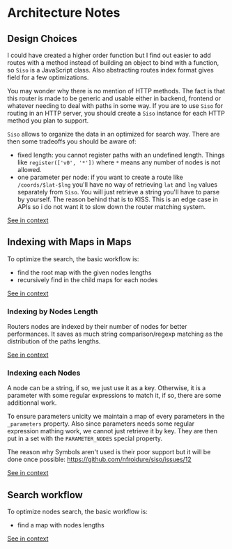 <!--
# This file is automatically generated by the `jsarch`
# module. Do not change it elsewhere, changes would
# be overriden.
-->
# Architecture Notes



## Design Choices

I could have created a higher order function but I find
 out easier to add routes with a method instead of
 building an object to bind with a function, so `Siso` is
 a JavaScript class. Also abstracting routes index format
 gives field for a few optimizations.

You may wonder why there is no mention of HTTP methods.
 The fact is that this router is made to be generic and
 usable either in backend, frontend or whatever needing
 to deal with paths in some way. If you are to use `Siso`
 for routing in an HTTP server, you should create a `Siso`
 instance for each HTTP method you plan to support.

 `Siso` allows to organize the data in an optimized for
 search way. There are then some tradeoffs you should be
 aware of:

* fixed length: you cannot register paths with an
 undefined length. Things like `register(['v0', '*'])`
 where `*` means any number of nodes is not allowed.
* one parameter per node: if you want to create a route
 like `/coords/$lat-$lng` you'll have no way of retrieving
`lat` and `lng` values separately from `Siso`. You will just
 retrieve a string you'll have to parse by yourself. The
 reason behind that is to KISS. This is an edge case in APIs
 so i do not want it to slow down the router matching system.

[See in context](./src/index.js#L13-L42)



## Indexing with Maps in Maps

To optimize the search, the basic workflow is:
- find the root map with the given nodes lengths
- recursively find in the child maps for each nodes

[See in context](./src/index.js#L81-L86)



### Indexing by Nodes Length

Routers nodes are indexed by their number of nodes
 for better performances. It saves as much string
 comparison/regexp matching as the distribution of the
 paths lengths.

[See in context](./src/index.js#L94-L100)



### Indexing each Nodes

A node can be a string, if so, we just use it as a key.
 Otherwise, it is a parameter with some regular expressions
 to match it, if so, there are some additionnal work.

To ensure parameters unicity we maintain a map of every
 parameters in the `_parameters` property. Also since
 parameters needs some regular expression mathing work,
 we cannot just retrieve it by key. They are then put in
 a set with the `PARAMETER_NODES` special property.

The reason why Symbols aren't used is their poor support
 but it will be done once possible:
 https://github.com/nfroidure/siso/issues/12

[See in context](./src/index.js#L109-L125)



## Search workflow

To optimize nodes search, the basic workflow is:
- find a map with nodes lengths

[See in context](./src/index.js#L207-L212)

